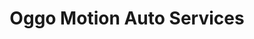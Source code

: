 ---
title: "Oggo Motion Auto Services"
url: /san-fernando/oggo-motion-auto-services/
shop: car repair
---